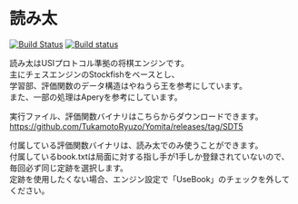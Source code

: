 # 読み太
 [![Build Status](https://travis-ci.org/TukamotoRyuzo/Yomita.svg?branch=master)](https://travis-ci.org/TukamotoRyuzo/Yomita)
 [![Build status](https://ci.appveyor.com/api/projects/status/adf5h4ka9u93163j/branch/master?svg=true)](https://ci.appveyor.com/project/ohga/yomita/branch/master)

読み太はUSIプロトコル準拠の将棋エンジンです。  
主にチェスエンジンのStockfishをベースとし、  
学習部、評価関数のデータ構造はやねうら王を参考にしています。  
また、一部の処理はAperyを参考にしています。  
  
実行ファイル、評価関数バイナリはこちらからダウンロードできます。
https://github.com/TukamotoRyuzo/Yomita/releases/tag/SDT5  

付属している評価関数バイナリは、読み太でのみ使うことができます。  
付属しているbook.txtは局面に対する指し手が1手しか登録されていないので、毎回必ず同じ定跡を選択します。  
定跡を使用したくない場合、エンジン設定で「UseBook」のチェックを外してください。  


